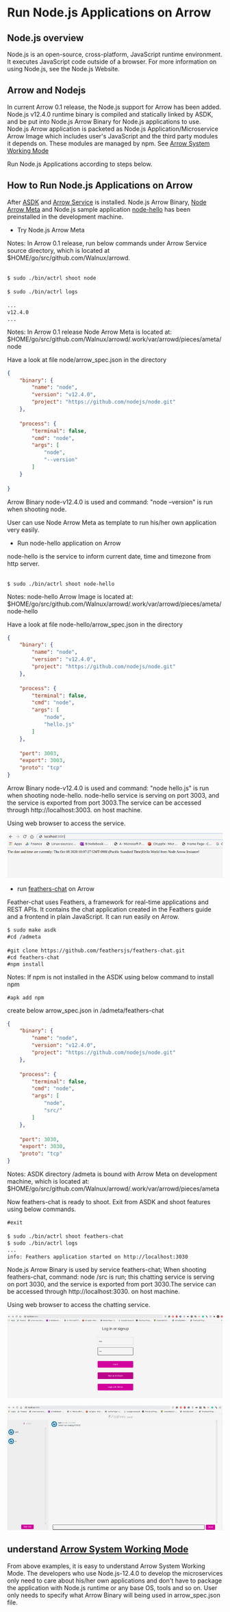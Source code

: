 # Run Node.js Applications on Arrow

## Node.js overview
Node.js is an open-source, cross-platform, JavaScript runtime environment. It executes JavaScript code outside of a browser. For more information on using Node.js, see the Node.js Website.
## Arrow and Nodejs
In current Arrow 0.1 release, the Node.js support for Arrow has been added. Node.js v12.4.0 runtime binary is compiled and statically linked by ASDK, and be put into Node.js Arrow Binary for Node.js applications to use. Node.js Arrow application is packeted as Node.js Application/Microservice Arrow Image which includes user's JavaScript and the third party modules it depends on. These modules are managed by npm. See [Arrow System Working Mode](https://github.com/Walnux/ArrowDocuments/blob/master/ArrowWorkingMode.md)

Run Node.js Applications according to steps below.

## How to Run Node.js Applications on Arrow
After [ASDK](https://github.com/Walnux/Atools/tree/master/ASDK) and [Arrow Service](https://github.com/Walnux/arrowd) is installed. Node.js Arrow Binary, [Node Arrow Meta](https://github.com/Walnux/ameta/tree/master/node) and Node.js sample application [node-hello](https://github.com/Walnux/ameta/tree/master/node-hello) has been preinstalled in the development machine. 

- Try Node.js Arrow Meta 

Notes: In Arrow 0.1 release, run below commands under Arrow Service source directory, which is located at $HOME/go/src/github.com/Walnux/arrowd. 

``` shell 

$ sudo ./bin/actrl shoot node 

$ sudo ./bin/actrl logs

... 
v12.4.0
...
``` 

Notes: In Arrow 0.1 release Node Arrow Meta is located at: $HOME/go/src/github.com/Walnux/arrowd/.work/var/arrowd/pieces/ameta/node  

Have a look at file node/arrow_spec.json in the directory 

``` json 
{
	"binary": {
		"name": "node",
		"version": "v12.4.0",
		"project": "https://github.com/nodejs/node.git"
	},

	"process": {
		"terminal": false,
		"cmd": "node",
		"args": [
			"node",
			"--version"
		]
	}

}
``` 

Arrow Binary node-v12.4.0 is used and command: "node –version" is run when shooting node. 

User can use Node Arrow Meta as template to run his/her own application very easily. 

- Run node-hello application on Arrow

node-hello is the service to inform current date, time and timezone from http server. 

``` shell 

$ sudo ./bin/actrl shoot node-hello 
``` 

Notes: node-hello Arrow Image is located at: $HOME/go/src/github.com/Walnux/arrowd/.work/var/arrowd/pieces/ameta/node-hello  

Have a look at file node-hello/arrow_spec.json in the directory 

``` json 
{
	"binary": {
		"name": "node",
		"version": "v12.4.0",
		"project": "https://github.com/nodejs/node.git"
	},

	"process": {
		"terminal": false,
		"cmd": "node",
		"args": [
			"node",
			"hello.js"
		]
	},

	"port": 3003,
	"export": 3003,
	"proto": "tcp"
}
``` 

Arrow Binary node-v12.4.0 is used and command: "node hello.js" is run when shooting node-hello. node-hello service is serving on port 3003, and the service is exported from port 3003.The service can be accessed through http://localhost:3003. on host machine.

Using web browser to access the service. 

<p align="center"> 

  <img src="https://github.com/Walnux/ArrowDocuments/blob/master/images/NodeHello.jpg"> 

</p> 

- run [feathers-chat](https://github.com/feathersjs/feathers-chat) on Arrow

Feather-chat uses Feathers, a framework for real-time applications and REST APIs. It contains the chat application created in the Feathers guide and a frontend in plain JavaScript. It can run easily on Arrow. 

``` shell
$ sudo make asdk
#cd /admeta

#git clone https://github.com/feathersjs/feathers-chat.git
#cd feathers-chat
#npm install
```

Notes: If npm is not installed in the ASDK using below command to install npm 

``` shell
#apk add npm
```

create below arrow_spec.json in /admeta/feathers-chat
``` json
{
	"binary": {
		"name": "node",
		"version": "v12.4.0",
		"project": "https://github.com/nodejs/node.git"
	},

	"process": {
		"terminal": false,
		"cmd": "node",
		"args": [
			"node",
			"src/"
		]
	},
	
	"port": 3030,
	"export": 3030,
	"proto": "tcp"
}
``` 
Notes: ASDK directory /admeta is bound with Arrow Meta on development machine, which is located at: $HOME/go/src/github.com/Walnux/arrowd/.work/var/arrowd/pieces/ameta

Now feathers-chat is ready to shoot. Exit from ASDK and shoot features using below commands.

```shell
#exit

$ sudo ./bin/actrl shoot feathers-chat 
$ sudo ./bin/actrl logs 
... 
info: Feathers application started on http://localhost:3030 
```

Node.js Arrow Binary is used by service feathers-chat; When shooting feathers-chat, command: node /src is run; this chatting service is serving on port 3030, and the service is exported from port 3030.The service can be accessed through http://localhost:3030. on host machine.

Using web browser to access the chatting service. 

<p align="center"> 

  <img src="https://github.com/Walnux/ArrowDocuments/blob/master/images/feathers-chat-login.jpg"> 

</p> 
<p align="center"> 

  <img src="https://github.com/Walnux/ArrowDocuments/blob/master/images/feathers-chat.jpg"> 

</p> 

## understand [Arrow System Working Mode](https://github.com/Walnux/ArrowDocuments/blob/master/ArrowWorkingMode.md)
From above examples, it is easy to understand Arrow System Working Mode. The developers who use Node.js-12.4.0 to develop the microservices only need to care about his/her own applications and don't have to package the application with Node.js runtime or any base OS, tools and so on. User only needs to specify what Arrow Binary will being used in arrow_spec.json file.
